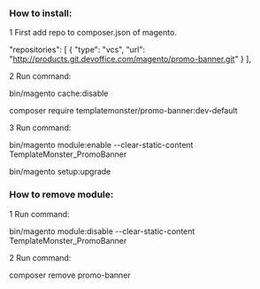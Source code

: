 ### How to install:

1 First add repo to composer.json of magento.

"repositories": [
        {
            "type": "vcs",
            "url": "http://products.git.devoffice.com/magento/promo-banner.git"
        }
    ],

2 Run command:

bin/magento cache:disable

composer require templatemonster/promo-banner:dev-default

3 Run command:

bin/magento module:enable --clear-static-content TemplateMonster_PromoBanner

bin/magento setup:upgrade


### How to remove module:

1 Run command:

bin/magento module:disable --clear-static-content TemplateMonster_PromoBanner

2 Run command:

composer remove promo-banner

